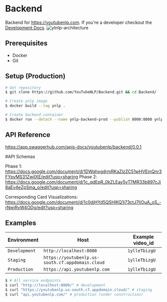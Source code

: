 # Backend
Backend for https://youtubenlp.com. If you're a developer checkout the [Development Docs](./DEVELOPMENT.md).
![ytnlp-architecture](https://user-images.githubusercontent.com/31156696/89206709-4aedba00-d5d7-11ea-9b9c-b7ec6ad23a45.png)

## Prerequisites
- Docker
- Git

## Setup (Production)
```bash
# Get repository
$ git clone https://github.com/YouTubeNLP/Backend.git && cd Backend/

# Create ynlp image
$ docker build --tag ynlp .

# Create backend container
$ docker run --detach --name ynlp-backend-prod --publish 8000:8000 ynlp
 ```

## API Reference
https://app.swaggerhub.com/apis-docs/youtubenlp/backend/0.0.1

#API Schemas

Phase 1: https://docs.google.com/document/d/1DWqhxgdrmRKaZlzZC51wHVEinQnr3FYpvMS31ZwiIXE/edit?usp=sharing
Phase 2: https://docs.google.com/document/d/1c_qdEpR_0kZLEay5vT7MR33b897cJi8aEv4eZpSma_o/edit?usp=sharing

Corresponding Card Visualizations:
https://docs.google.com/document/d/1c0djHYd5QSHlKQ1j73ctJ7IiOuA_oS_-rNwiRvW4ODg/edit?usp=sharing

## Examples

| Environment | Host | Example video_id
| - | - | - 
| `Development` | `http://localhost:8000` | `1ylleTbizgU`
| `Staging` | `https://youtubenlp.us-south.cf.appdomain.cloud` | `1ylleTbizgU`
| `Production` | `https://api.youtubenlp.com` | `1ylleTbizgU`

```bash
$ # All service endpoints
$ curl "http://localhost:8000/" # development
$ curl "https://youtubenlp.us-south.cf.appdomain.cloud/" # staging
$ curl "api.youtubenlp.com/" # production (under construction)
```
